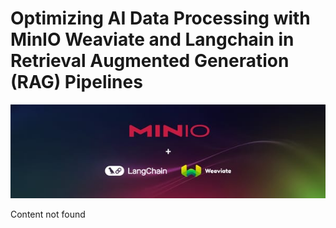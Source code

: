 # Optimizing AI Data Processing with MinIO Weaviate and Langchain in Retrieval Augmented Generation (RAG) Pipelines

![Header Image](/articles/images/Optimizing_AI_Data_Processing_with_MinIO_Weaviate_and_Langchain_in_Retrieval_Augmented_Generation__RAG__Pipelines.jpg)

Content not found
